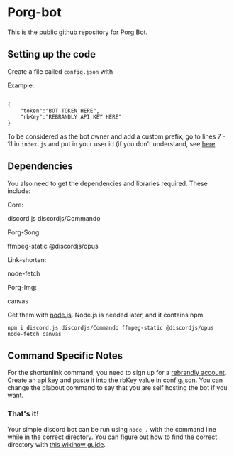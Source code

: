 # Porg-bot

This is the public github repository for Porg Bot.

## Setting up the code

Create a file called `config.json` with 

Example:

```

{
    "token":"BOT TOKEN HERE",
    "rbKey":"REBRANDLY API KEY HERE"
}

```

To be considered as the bot owner and add a custom prefix, go to lines 7 - 11 in `index.js` and put in your user id (if you don't understand, see [here](https://support.discord.com/hc/en-us/articles/206346498-Where-can-I-find-my-User-Server-Message-ID-).

## Dependencies
You also need to get the dependencies and libraries required. These include:

Core:

discord.js
discordjs/Commando

Porg-Song:

ffmpeg-static
@discordjs/opus

Link-shorten:

node-fetch

Porg-Img:

canvas


Get them with [node.js](https://nodejs.org). Node.js is needed later, and it contains npm.

`npm i discord.js discordjs/Commando ffmpeg-static @discordjs/opus node-fetch canvas`

## Command Specific Notes


For the shortenlink command, you need to sign up for a [rebrandly account](https://rebrandly.com). Create an api key and paste it into the rbKey value in config.json.
You can change the p!about command to say that you are self hosting the bot if you want.

### That's it!

Your simple discord bot can be run using `node .` with the command line while in the correct directory. You can figure out how to find the correct directory with [this  wikihow guide](http://www.wikihow.com/Change-Directories-in-Command-Prompt).
